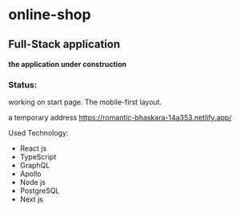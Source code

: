 # online-shop

<h2>Full-Stack application</h2>
<h4> the application under construction<h4>

### Status:
working on start page. The mobile-first layout.

a temporary address https://romantic-bhaskara-14a353.netlify.app/

Used Technology:
<ul>
<li>React js</li>
<li>TypeScript</li>
<li>GraphQL</li>
<li>Apollo</li>
<li>Node js</li>
<li>PostgreSQL</li>
<li>Next js</li>
</ul>
